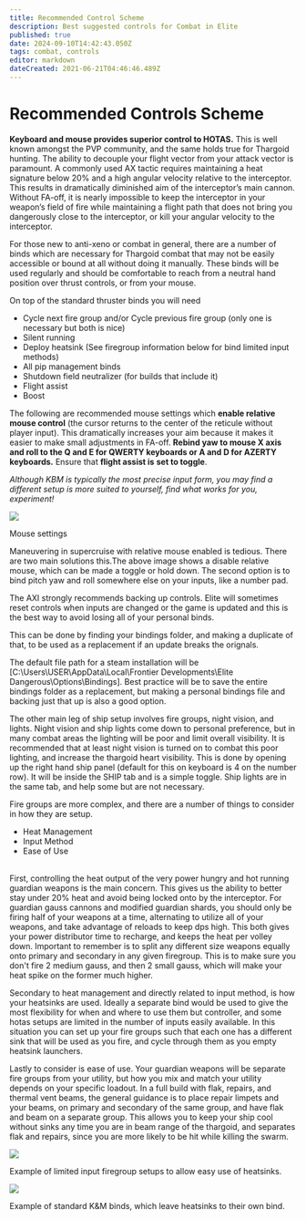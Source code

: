 ```yaml
---
title: Recommended Control Scheme
description: Best suggested controls for Combat in Elite
published: true
date: 2024-09-10T14:42:43.050Z
tags: combat, controls
editor: markdown
dateCreated: 2021-06-21T04:46:46.489Z
---
```


# Recommended Controls Scheme

**Keyboard and mouse provides superior control to HOTAS.** This is well known amongst the PVP community, and the same holds true for Thargoid hunting. The ability to decouple your flight vector from your attack vector is paramount. A commonly used AX tactic requires maintaining a heat signature below 20% and a high angular velocity relative to the interceptor. This results in dramatically diminished aim of the interceptor’s main cannon. Without FA-off, it is nearly impossible to keep the interceptor in your weapon’s field of fire while maintaining a flight path that does not bring you dangerously close to the interceptor, or kill your angular velocity to the interceptor.

For those new to anti-xeno or combat in general, there are a number of binds which are necessary for Thargoid combat that may not be easily accessible or bound at all without doing it manually. These binds will be used regularly and should be comfortable to reach from a neutral hand position over thrust controls, or from your mouse.

On top of the standard thruster binds you will need

- Cycle next fire group and/or Cycle previous fire group (only one is necessary but both is nice)
- Silent running
- Deploy heatsink (See firegroup information below for bind limited input methods)
- All pip management binds
- Shutdown field neutralizer (for builds that include it)
- Flight assist
- Boost

The following are recommended mouse settings which **enable relative mouse control** (the cursor returns to the center of the reticule without player input). This dramatically increases your aim because it makes it easier to make small adjustments in FA-off. **Rebind yaw to mouse X axis and roll to the Q and E for QWERTY keyboards or A and D for AZERTY keyboards.** Ensure that **flight assist is** **set to toggle**.

_Although KBM is typically the most precise input form, you may find a different setup is more suited to yourself, find what works for you, experiment!_

![](/mousecontrolstoggle.png)

Mouse settings

Maneuvering in supercruise with relative mouse enabled is tedious. There are two main solutions this.The above image shows a disable relative mouse, which can be made a toggle or hold down. The second option is to bind pitch yaw and roll somewhere else on your inputs, like a number pad.

The AXI strongly recommends backing up controls. Elite will sometimes reset controls when inputs are changed or the game is updated and this is the best way to avoid losing all of your personal binds.

This can be done by finding your bindings folder, and making a duplicate of that, to be used as a replacement if an update breaks the orignals. 

The default file path for a steam installation will be \[C:\\Users\\USER\\AppData\\Local\\Frontier Developments\\Elite Dangerous\\Options\\Bindings\]. Best practice will be to save the entire bindings folder as a replacement, but making a personal bindings file and backing just that up is also a good option.

The other main leg of ship setup involves fire groups, night vision, and lights. Night vision and ship lights come down to personal preference, but in many combat areas the lighting will be poor and limit overall visibility. It is recommended that at least night vision is turned on to combat this poor lighting, and increase the thargoid heart visibility. This is done by opening up the right hand ship panel (default for this on keyboard is 4 on the number row). It will be inside the SHIP tab and is a simple toggle. Ship lights are in the same tab, and help some but are not necessary.

Fire groups are more complex, and there are a number of things to consider in how they are setup. 

- Heat Management
- Input Method
- Ease of Use\
   

First, controlling the heat output of the very power hungry and hot running guardian weapons is the main concern. This gives us the ability to better stay under 20% heat and avoid being locked onto by the interceptor. For guardian gauss cannons and modified guardian shards, you should only be firing half of your weapons at a time, alternating to utilize all of your weapons, and take advantage of reloads to keep dps high. This both gives your power distributor time to recharge, and keeps the heat per volley down. Important to remember is to split any different size weapons equally onto primary and secondary in any given firegroup. This is to make sure you don't fire 2 medium gauss, and then 2 small gauss, which will make your heat spike on the former much higher.

Secondary to heat management and directly related to input method, is how your heatsinks are used. Ideally a separate bind would be used to give the most flexibility for when and where to use them but controller, and some hotas setups are limited in the number of inputs easily available. In this situation you can set up your fire groups such that each one has a different sink that will be used as you fire, and cycle through them as you empty heatsink launchers.

Lastly to consider is ease of use. Your guardian weapons will be separate fire groups from your utility, but how you mix and match your utility depends on your specific loadout. In a full build with flak, repairs, and thermal vent beams, the general guidance is to place repair limpets and your beams, on primary and secondary of the same group, and have flak and beam on a separate group. This allows you to keep your ship cool without sinks any time you are in beam range of the thargoid, and separates flak and repairs, since you are more likely to be hit while killing the swarm.

![](/controllerfiregroups.jpg)

Example of limited input firegroup setups to allow easy use of heatsinks.

![](/k\&mfiregroups.jpg)

Example of standard K&M binds, which leave heatsinks to their own bind.
